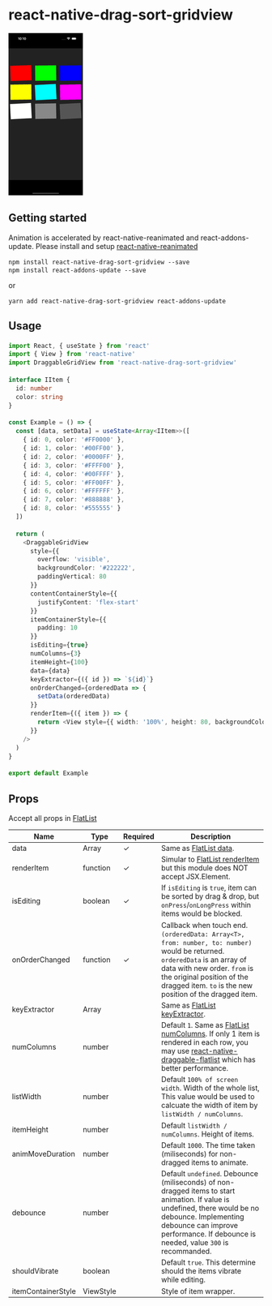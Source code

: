 # react-native-drag-sort-gridview

![](./__doc__/demo.gif)

## Getting started

Animation is accelerated by react-native-reanimated and react-addons-update. Please install and setup [react-native-reanimated](https://github.com/kmagiera/react-native-reanimated)

```
npm install react-native-drag-sort-gridview --save
npm install react-addons-update --save
```

or

```
yarn add react-native-drag-sort-gridview react-addons-update
```

## Usage

```ts
import React, { useState } from 'react'
import { View } from 'react-native'
import DraggableGridView from 'react-native-drag-sort-gridview'

interface IItem {
  id: number
  color: string
}

const Example = () => {
  const [data, setData] = useState<Array<IItem>>([
    { id: 0, color: '#FF0000' },
    { id: 1, color: '#00FF00' },
    { id: 2, color: '#0000FF' },
    { id: 3, color: '#FFFF00' },
    { id: 4, color: '#00FFFF' },
    { id: 5, color: '#FF00FF' },
    { id: 6, color: '#FFFFFF' },
    { id: 7, color: '#888888' },
    { id: 8, color: '#555555' }
  ])

  return (
    <DraggableGridView
      style={{
        overflow: 'visible',
        backgroundColor: '#222222',
        paddingVertical: 80
      }}
      contentContainerStyle={{
        justifyContent: 'flex-start'
      }}
      itemContainerStyle={{
        padding: 10
      }}
      isEditing={true}
      numColumns={3}
      itemHeight={100}
      data={data}
      keyExtractor={({ id }) => `${id}`}
      onOrderChanged={orderedData => {
        setData(orderedData)
      }}
      renderItem={({ item }) => {
        return <View style={{ width: '100%', height: 80, backgroundColor: item.color }}></View>
      }}
    />
  )
}

export default Example
```

## Props

Accept all props in [FlatList](https://facebook.github.io/react-native/docs/flatlist)

| Name               | Type      | Required | Description                                                                                                                                                                                                                                                                        |
| ------------------ | --------- | -------- | ---------------------------------------------------------------------------------------------------------------------------------------------------------------------------------------------------------------------------------------------------------------------------------- |
| data               | Array<T>  | ✓        | Same as [FlatList data](https://reactnative.dev/docs/flatlist#required-data).                                                                                                                                                                                                      |
| renderItem         | function  | ✓        | Simular to [FlatList renderItem](https://reactnative.dev/docs/flatlist#required-renderitem) but this module does NOT accept JSX.Element.                                                                                                                                           |
| isEditing          | boolean   | ✓        | If `isEditing` is `true`, item can be sorted by drag & drop, but `onPress`/`onLongPress` within items would be blocked.                                                                                                                                                            |
| onOrderChanged     | function  | ✓        | Callback when touch end. `(orderedData: Array<T>, from: number, to: number)` would be returned. `orderedData` is an array of data with new order. `from` is the original position of the dragged item. `to` is the new position of the dragged item.                               |
| keyExtractor       | Array<T>  |          | Same as [FlatList keyExtractor](https://reactnative.dev/docs/flatlist#keyextractor).                                                                                                                                                                                               |
| numColumns         | number    |          | Default `1`. Same as [FlatList numColumns](https://reactnative.dev/docs/flatlist#numcolumns). If only 1 item is rendered in each row, you may use [react-native-draggable-flatlist](https://github.com/computerjazz/react-native-draggable-flatlist) which has better performance. |
| listWidth          | number    |          | Default `100% of screen width`. Width of the whole list, This value would be used to calcuate the width of item by `listWidth / numColumns`.                                                                                                                                       |
| itemHeight         | number    |          | Default `listWidth / numColumns`. Height of items.                                                                                                                                                                                                                                 |
| animMoveDuration   | number    |          | Default `1000`. The time taken (miliseconds) for non-dragged items to animate.                                                                                                                                                                                                     |
| debounce           | number    |          | Default `undefined`. Debounce (miliseconds) of non-dragged items to start animation. If value is undefined, there would be no debounce. Implementing debounce can improve performance. If debounce is needed, value `300` is recommanded.                                                                                                          |
| shouldVibrate      | boolean   |          | Default `true`. This determine should the items vibrate while editing.                                                                                                                                                                                                             |
| itemContainerStyle | ViewStyle |          | Style of item wrapper.                                                                                                                                                                                                                                                             |

